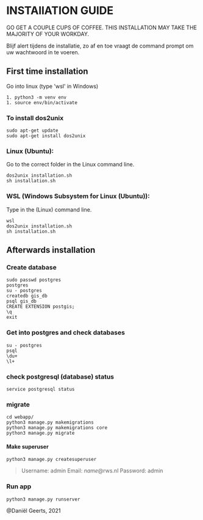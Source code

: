 # INSTAllATION GUIDE
GO GET A COUPLE CUPS OF COFFEE. THIS INSTALLATION MAY TAKE THE MAJORITY OF YOUR WORKDAY.

Blijf alert tijdens de installatie, zo af en toe vraagt de command prompt om uw wachtwoord in te voeren.

## First time installation

Go into linux (type 'wsl' in Windows)

	1. python3 -m venv env
	1. source env/bin/activate

### To install dos2unix
	sudo apt-get update
	sudo apt-get install dos2unix

### Linux (Ubuntu):
Go to the correct folder in the Linux command line.

	dos2unix installation.sh
	sh installation.sh

### WSL (Windows Subsystem for Linux (Ubuntu)):
Type in the (Linux) command line.

	wsl
	dos2unix installation.sh
	sh installation.sh

## Afterwards installation
### Create database
	sudo passwd postgres
	postgres
	su - postgres
	createdb gis_db
	psql gis_db
	CREATE EXTENSION postgis;
	\q
	exit

### Get into postgres and check databases
	su - postgres
	psql
	\du+
	\l+

### check postgresql (database) status
	service postgresql status

### migrate
	cd webapp/
	python3 manage.py makemigrations
	python3 manage.py makemigrations core
	python3 manage.py migrate

#### Make superuser
	python3 manage.py createsuperuser

> Username: admin
> Email: *name*@rws.nl
> Password: admin

### Run app
	python3 manage.py runserver


@Daniël Geerts, 2021